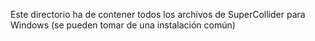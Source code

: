 Este directorio ha de contener todos los archivos de SuperCollider para Windows (se pueden tomar de una instalación común)

